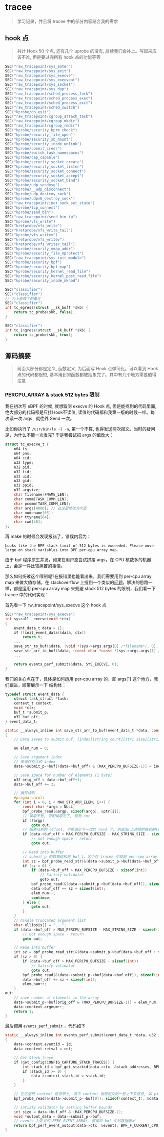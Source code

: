 # tracee

> 学习记录，并且将 tracee 中的部分内容结合我的需求

## hook 点

> 共计 Hook 50 个点, 还有几个 uprobe 的没有, 后续我们会补上。写起来应该不难, 但是要过完所有 hook 点的功能等等

```C
SEC("raw_tracepoint/sys_enter")
SEC("raw_tracepoint/sys_exit")
SEC("raw_tracepoint/sys_execve")
SEC("raw_tracepoint/sys_execveat")
SEC("raw_tracepoint/sys_socket")
SEC("raw_tracepoint/sys_dup")
SEC("raw_tracepoint/sched_process_fork")
SEC("raw_tracepoint/sched_process_exec")
SEC("raw_tracepoint/sched_process_exit")
SEC("raw_tracepoint/sched_switch")
SEC("kprobe/do_exit")
SEC("raw_tracepoint/cgroup_attach_task")
SEC("raw_tracepoint/cgroup_mkdir")
SEC("raw_tracepoint/cgroup_rmdir")
SEC("kprobe/security_bprm_check")
SEC("kprobe/security_file_open")
SEC("kprobe/security_sb_mount")
SEC("kprobe/security_inode_unlink")
SEC("kprobe/commit_creds")
SEC("kprobe/switch_task_namespaces")
SEC("kprobe/cap_capable")
SEC("kprobe/security_socket_create")
SEC("kprobe/security_socket_listen")
SEC("kprobe/security_socket_connect")
SEC("kprobe/security_socket_accept")
SEC("kprobe/security_socket_bind")
SEC("kprobe/udp_sendmsg")
SEC("kprobe/__udp_disconnect")
SEC("kprobe/udp_destroy_sock")
SEC("kprobe/udpv6_destroy_sock")
SEC("raw_tracepoint/inet_sock_set_state")
SEC("kprobe/tcp_connect")
SEC("kprobe/send_bin")
SEC("raw_tracepoint/send_bin_tp")
SEC("kprobe/vfs_write")
SEC("kretprobe/vfs_write")
SEC("kretprobe/vfs_write_tail")
SEC("kprobe/vfs_writev")
SEC("kretprobe/vfs_writev")
SEC("kretprobe/vfs_writev_tail")
SEC("kprobe/security_mmap_addr")
SEC("kprobe/security_file_mprotect")
SEC("raw_tracepoint/sys_init_module")
SEC("kprobe/security_bpf")
SEC("kprobe/security_bpf_map")
SEC("kprobe/security_kernel_read_file")
SEC("kprobe/security_kernel_post_read_file")
SEC("kprobe/security_inode_mknod")

SEC("classifier")
SEC("classifier")
// 为上面两个的备注
SEC("classifier")
int tc_egress(struct __sk_buff *skb) {
    return tc_probe(skb, false);
}

SEC("classifier")
int tc_ingress(struct __sk_buff *skb) {
    return tc_probe(skb, true);
}
```

## 源码摘要

> 前面大部分都是定义, 函数定义, 为后面写 Hook 点做简化。可以看到 Hook 点的代码都很短, 基本用到的函数都被抽象完了。其中有几个地方需要值得注意

### PERCPU_ARRAY & stack 512 bytes 限制

我在初次写 eBPF 的时候, 就想监测 execve 的 Hook 点, 但是能找到的代码里面, 绝大部分的代码都是只挂Hook不读值, 读值的代码都和我第一版的时候一样。每次读一次 args , 就往外 Send 一次。

比如你执行了 `/usr/bin/ls -l -a`, 第一个不算, 也得发送两次报文。当时的疑问是，为什么不能一次发完? 于是我尝试把 args 的值改大：

```C
struct tc_execve_t {
    u64 ts;
    u64 pns;
    u64 cid;
    u32 type;
    u32 pid;
    u32 tid;
    u32 uid;
    u32 gid;
    u32 ppid;
    u32 argsize;
    char filename[FNAME_LEN];
    char comm[TASK_COMM_LEN];
    char pcomm[TASK_COMM_LEN];
    char args[4000]; // 在这里修改为大值
    char nodename[65];
    char ttyname[64];
    char cwd[40];
};
```

再 make 的时候会发现报错了，错误内容为：

`Looks like the BPF stack limit of 512 bytes is exceeded. Please move large on stack variables into BPF per-cpu array map.`

由于 bpf 程序原生并发，如果在用户态尝试拼接 args，在 CPU 核数多的机器上，会是一件比较痛苦的事情。

那么如何突破这个限制呢?在报错里也能看出来，我们需要用到 per-cpu array map 来做大值存储。在 stackoverflow 上搜到一个类似的[问题](https://stackoverflow.com/questions/53627094/ebpf-track-values-longer-than-stack-size)，解决的思路一样，都是运用 per-cpu array map 来规避 stack 512 bytes 的限制，我们看一下 tracee 中的代码实现：

首先看一下 rw_tracepoint/sys_execve 这个 hook 点

```C
SEC("raw_tracepoint/sys_execve")
int syscall__execve(void *ctx)
{
    event_data_t data = {};
    if (!init_event_data(&data, ctx))
        return 0;
    ...
    save_str_to_buf(&data, (void *)sys->args.args[0] /*filename*/, 0);
    save_str_arr_to_buf(&data, (const char *const *)sys->args.args[1] /*argv*/, 1);
    ...

    return events_perf_submit(&data, SYS_EXECVE, 0);
}
```

我们的关心点在于，具体是如何运用 per-cpu array 的，即 args[1] 这个地方，我们跟进，顺带展示一下 结构体：

```C
typedef struct event_data {
    struct task_struct *task;
    context_t context;
    void *ctx;
    buf_t *submit_p;
    u32 buf_off;
} event_data_t;
```


```C
static __always_inline int save_str_arr_to_buf(event_data_t *data, const char __user *const __user *ptr, u8 index)
{
    // Data saved to submit buf: [index][string count][str1 size][str1][str2 size][str2]...

    u8 elem_num = 0;

    // Save argument index
    // 先保存存入的 index
    data->submit_p->buf[(data->buf_off) & (MAX_PERCPU_BUFSIZE-1)] = index;

    // Save space for number of elements (1 byte)
    u32 orig_off = data->buf_off+1;
    data->buf_off += 2;

    // 展开读取
    #pragma unroll
    for (int i = 0; i < MAX_STR_ARR_ELEM; i++) {
        const char *argp = NULL;
        bpf_probe_read(&argp, sizeof(argp), &ptr[i]);
        // 读取不到, 说明读取完了, 跳到 out
        if (!argp)
            goto out;
        // 如果当前的 offset, 不能满足下一次的 read 了, 则退出(上述他的格式的[str1 size][str1], 所以是一个int, 一个最大 STRING_SIZE)
        if (data->buf_off > MAX_PERCPU_BUFSIZE - MAX_STRING_SIZE - sizeof(int))
            // not enough space - return
            goto out;

        // Read into buffer
        // submit_p 的数据结构是 buf_t，这个在 tracee 中就是 per-cpu array
        int sz = bpf_probe_read_str(&(data->submit_p->buf[data->buf_off + sizeof(int)]), MAX_STRING_SIZE, argp);
        if (sz > 0) {
            if (data->buf_off > MAX_PERCPU_BUFSIZE - sizeof(int))
                // Satisfy validator
                goto out;
            bpf_probe_read(&(data->submit_p->buf[data->buf_off]), sizeof(int), &sz);
            data->buf_off += sz + sizeof(int);
            elem_num++;
            continue;
        } else {
            goto out;
        }
    }
    // handle truncated argument list
    char ellipsis[] = "...";
    if (data->buf_off > MAX_PERCPU_BUFSIZE - MAX_STRING_SIZE - sizeof(int))
        // not enough space - return
        goto out;

    // Read into buffer
    int sz = bpf_probe_read_str(&(data->submit_p->buf[data->buf_off + sizeof(int)]), MAX_STRING_SIZE, ellipsis);
    if (sz > 0) {
        if (data->buf_off > MAX_PERCPU_BUFSIZE - sizeof(int))
            // Satisfy validator
            goto out;
        bpf_probe_read(&(data->submit_p->buf[data->buf_off]), sizeof(int), &sz);
        data->buf_off += sz + sizeof(int);
        elem_num++;
    }
out:
    // save number of elements in the array
    data->submit_p->buf[orig_off & (MAX_PERCPU_BUFSIZE-1)] = elem_num;
    data->context.argnum++;
    return 1;
}
```

最后调用 `events_perf_submit` ，代码如下

```C
static __always_inline int events_perf_submit(event_data_t *data, u32 id, long ret)
{
    data->context.eventid = id;
    data->context.retval = ret;

    // Get Stack trace
    if (get_config(CONFIG_CAPTURE_STACK_TRACES)) {
        int stack_id = bpf_get_stackid(data->ctx, &stack_addresses, BPF_F_USER_STACK);
        if (stack_id >= 0) {
            data->context.stack_id = stack_id;
        }
    }

    // 在这里把 context 信息带上, 其中 context 就是定义的一些上下文信息, 如 pid, ppid 等等
    bpf_probe_read(&(data->submit_p->buf[0]), sizeof(context_t), &data->context);

    // satisfy validator by setting buffer bounds
    int size = data->buf_off & (MAX_PERCPU_BUFSIZE-1);
    void *output_data = data->submit_p->buf;
    // events 为定义的 PERF_EVENT_ARRAY, 直接将 buf 中的数据输出
    return bpf_perf_event_output(data->ctx, &events, BPF_F_CURRENT_CPU, output_data, size);
}
```
